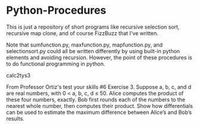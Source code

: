 # Python-Procedures

This is just a repository of short programs like recursive selection sort, recursive map clone, and of course FizzBuzz that I've written. 

Note that sumfunction.py, maxfunction.py, mapfunction.py, and selectionsort.py could all be written differently by using built-in python elements and avoiding recursion. However, the point of these procedures is to do functional programming in python.


calc2tys3

From Professor Ortiz's test your skills #6 
Exercise 3. Suppose a, b, c, and d are real numbers, with 0 < a, b, c, d ≤ 50. Alice computes the product of these four numbers, exactly. Bob first rounds each of the numbers to the nearest whole number, then computes their product. Show how differentials can be used to estimate the maximum difference between Alice’s and Bob’s results.
